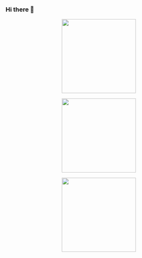 ### Hi there 👋

<!--
**Marci-AR/Marci-AR** is a ✨ _special_ ✨ repository because its `README.md` (this file) appears on your GitHub profile.

Here are some ideas to get you started:

- 🔭 I’m currently working on ...
- 🌱 I’m currently learning ...
- 👯 I’m looking to collaborate on ...
- 🤔 I’m looking for help with ...
- 💬 Ask me about ...
- 📫 How to reach me: ...
- 😄 Pronouns: ...
- ⚡ Fun fact: ...
-->

<p align="center">
  <a href="https://github.com/Marci-AR">
    <img height="200em" src="https://github-readme-stats.vercel.app/api?username=Marci-AR&show_icons=true&count_private=true&include_all_commits=true&locale=es" />
  </a>
</p>

<p align="center">
  <a href="https://github.com/Marci-AR">
    <img height="200em" src="https://github-readme-streak-stats.herokuapp.com/?user=Marci-AR" />
  </a>
</p>

<p align="center">
  <a href="https://github.com">
    <img height="200em" src="https://github-readme-stats.vercel.app/api/top-langs/?username=Marci-AR&layout=compact&langs_count=10&&locale=es" />
  </a>
</p>

